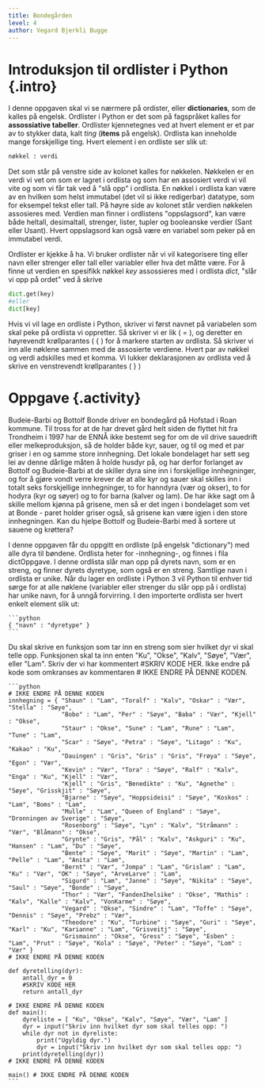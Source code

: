 ```yaml
---
title: Bondegården
level: 4
author: Vegard Bjerkli Bugge
---
```


# Introduksjon til ordlister i Python {.intro}

I denne oppgaven skal vi se nærmere på ordister, eller **dictionaries**, som de kalles på engelsk. Ordlister i Python er det som på fagspråket kalles for **assossiative tabeller**.
Ordlister kjennetegnes ved at hvert element er et par av to stykker data, kalt *ting* (**items** på engelsk). Ordlista kan inneholde mange forskjellige ting. Hvert element i en ordliste ser slik ut:

```python
nøkkel : verdi
```

Det som står på venstre side av kolonet kalles for nøkkelen. Nøkkelen er en verdi vi vet om som er lagret i ordlista og som har en assosiert verdi vi vil vite og som vi får tak ved å "slå opp" i ordlista.
En nøkkel i ordlista kan være av en hvilken som helst immutabel (det vil si ikke redigerbar) datatype, som for eksempel tekst eller tall. På høyre side av kolonet står verdien nøkkelen assosieres med.
Verdien man finner i ordlistens "oppslagsord", kan være både heltall, desimaltall, strenger, lister, tupler og booleanske verdier (Sant eller Usant). Hvert oppslagsord kan også være en variabel som peker på en immutabel verdi.

Ordlister er kjekke å ha. Vi bruker ordlister når vi vil kategorisere ting eller navn eller strenger eller tall eller variabler eller hva det måtte være.
For å finne ut verdien en spesifikk nøkkel *key* assossieres med i ordlista *dict*, "slår vi opp på ordet" ved å skrive

```python
dict.get(key)
#eller
dict[key]
```

Hvis vi vil lage en ordliste i Python, skriver vi først navnet på variabelen som skal peke på ordlista vi oppretter.
Så skriver vi er lik ( = ), og deretter en høyrevendt krøllparantes ( { ) for å markere starten av ordlista. Så skriver vi inn alle nøklene sammen med de assosierte verdiene.
Hvert par av nøkkel og verdi adskilles med et komma. Vi lukker deklarasjonen av ordlista ved å skrive en venstrevendt krøllparantes ( } )

# Oppgave {.activity}

Budeie-Barbi og Bottolf Bonde driver en bondegård på Hofstad i Roan kommune. Til tross for at de har drevet gård helt siden de flyttet hit fra Trondheim i 1997 har de ENNÅ ikke bestemt seg for om de vil drive sauedrift eller melkeproduksjon, så de holder både kyr, sauer, og til og med et par griser i en og samme store innhegning. Det lokale bondelaget har sett seg lei av denne dårlige måten å holde husdyr på, og har derfor forlanget av Bottolf og Budeie-Barbi at de skiller dyra sine inn i forskjellige innhegninger, og for å gjøre vondt verre krever de at alle kyr og sauer skal skilles inn i totalt seks forskjellige innhegninger, to for hanndyra (vær og okser), to for hodyra (kyr og søyer) og to for barna (kalver og lam). De har ikke sagt om å skille mellom kjønna på grisene, men så er det ingen i bondelaget som vet at Bonde - paret holder griser også, så grisene kan være igjen i den store innhegningen. Kan du hjelpe Bottolf og Budeie-Barbi med å sortere ut sauene og krøttera?

I denne oppgaven får du oppgitt en ordliste (på engelsk "dictionary") med alle dyra til bøndene. Ordlista heter for -innhegning-, og finnes i fila dictOppgave.  I denne ordlista slår man opp på dyrets navn, som er en streng, og finner dyrets dyretype, som også er en streng. Samtlige navn i ordlista er unike. Når du lager en ordliste i Python 3 vil Python til enhver tid sørge for at alle nøklene (variabler eller strenger du slår opp på i ordlista) har unike navn, for å unngå forvirring. I den importerte ordlista ser hvert enkelt element slik ut:

    ```python
    { "navn" : "dyretype" }
    ```

Du skal skrive en funksjon som tar inn en streng som sier hvilket dyr vi skal telle opp. Funksjonen skal ta inn enten "Ku", "Okse", "Kalv", "Søye", "Vær", eller "Lam". Skriv der vi har kommentert #SKRIV KODE HER. Ikke endre på kode som omkranses av kommentaren # IKKE ENDRE PÅ DENNE KODEN.

    ```python
    # IKKE ENDRE PÅ DENNE KODEN 
    innhegning = { "Shaun" : "Lam", "Toralf" : "Kalv", "Oskar" : "Vær", "Stella" : "Søye",
                   "Bobo" : "Lam", "Per" : "Søye", "Baba" : "Vær", "Kjell" : "Okse",
                   "Staur" : "Okse", "Sune" : "Lam", "Rune" : "Lam", "Tune" : "Lam",
                   "Scar" : "Søye", "Petra" : "Søye", "Litago" : "Ku", "Kakao" : "Ku",
                   "Dauingen" : "Gris", "Gris" : "Gris", "Frøya" : "Søye", "Egon" : "Vær",
                   "Kevin" : "Vær", "Tora" : "Søye", "Ralf" : "Kalv", "Enga" : "Ku", "Kjell" : "Vær",
                   "Kjell" : "Gris", "Benedikte" : "Ku", "Agnethe" : "Søye", "Grisskjit" : "Søye",
                   "Bjarne" : "Søye", "Hoppsideisi" : "Søye", "Koskos" : "Lam", "Boms" : "Lam",
                   "Mulle" : "Lam", "Queen of England" : "Søye", "Dronningen av Sverige" : "Søye",
                   "Rosenborg" : "Søye", "Lyn" : "Kalv", "Stråmann" : "Vær", "Blåmann" : "Okse",
                   "Grynte" : "Gris", "Pål" : "Kalv", "Askguri" : "Ku", "Hansen" : "Lam", "Du" : "Søye",
                   "Bente" : "Søye", "Marit" : "Søye", "Martin" : "Lam", "Pelle" : "Lam", "Anita" : "Lam",
                   "Bernt" : "Vær", "Jompa" : "Lam", "Grislam" : "Lam", "Ku" : "Vær", "OK" : "Søye", "ArveLarve" : "Lam",
                   "Sigurd" : "Lam", "Janne" : "Søye", "Nikita" : "Søye", "Saul" : "Søye", "Bonde" : "Søye",
                   "Thor" : "Vær", "FandenIhelsike" : "Okse", "Mathis" : "Kalv", "Kalle" : "Kalv", "VonKarme" : "Søye",
                   "Vegard" : "Okse", "Sindre" : "Lam", "Toffe" : "Søye", "Dennis" : "Søye", "Prebz" : "Vær",
                   "Theodore" : "Ku", "Turbine" : "Søye", "Guri" : "Søye", "Karl" : "Ku", "Karianne" : "Lam", "Grisveitj" : "Søye",
                   "Grismainn" : "Okse", "Gress" : "Søye", "Esben" : "Lam", "Prut" : "Søye", "Kola" : "Søye", "Peter" : "Søye", "Lom" : "Vær" }
    # IKKE ENDRE PÅ DENNE KODEN

    def dyretelling(dyr):
        antall_dyr = 0
        #SKRIV KODE HER
        return antall_dyr

    # IKKE ENDRE PÅ DENNE KODEN
    def main():
        dyreliste = [ "Ku", "Okse", "Kalv", "Søye", "Vær", "Lam" ]
        dyr = input("Skriv inn hvilket dyr som skal telles opp: ")
        while dyr not in dyreliste:
            print("Ugyldig dyr.")
            dyr = input("Skriv inn hvilket dyr som skal telles opp: ")
        print(dyretelling(dyr))
    # IKKE ENDRE PÅ DENNE KODEN

    main() # IKKE ENDRE PÅ DENNE KODEN
    ```

